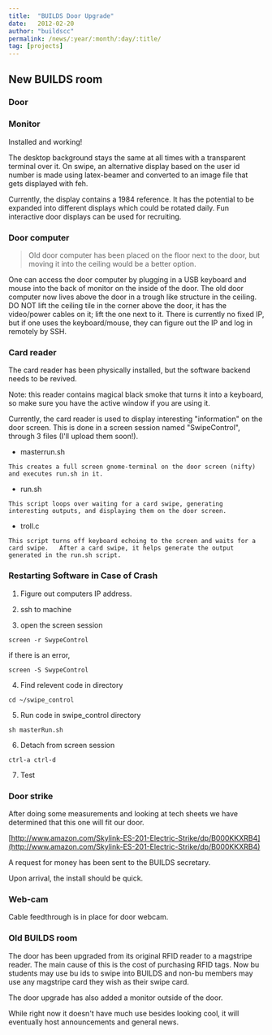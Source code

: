 ```yaml
---
title:  "BUILDS Door Upgrade"
date:   2012-02-20
author: "buildscc"
permalink: /news/:year/:month/:day/:title/
tag: [projects]
---
```


## New BUILDS room

### Door

### Monitor

Installed and working!

The desktop background stays the same at all times with a transparent terminal over it. On swipe, an alternative display based on the user id number is made using latex-beamer and converted to an image file that gets displayed with feh.

Currently, the display contains a 1984 reference. It has the potential to be expanded into different displays which could be rotated daily. Fun interactive door displays can be used for recruiting.

### Door computer

> Old door computer has been placed on the floor next to the door, but moving it into the ceiling would be a better option. 

One can access the door computer by plugging in a USB keyboard and mouse into the back of monitor on the inside of the door. The old door computer now lives above the door in a trough like structure in the ceiling. DO NOT lift the ceiling tile in the corner above the door, it has the video/power cables on it; lift the one next to it. There is currently no fixed IP, but if one uses the keyboard/mouse, they can figure out the IP and log in remotely by SSH.

### Card reader

The card reader has been physically installed, but the software backend needs to be revived.

Note: this reader contains magical black smoke that turns it into a keyboard, so make sure you have the active window if you are using it.

Currently, the card reader is used to display interesting "information" on the door screen. This is done in a screen session named "SwipeControl", through 3 files (I'll upload them soon!).

- masterrun.sh
```
This creates a full screen gnome-terminal on the door screen (nifty) and executes run.sh in it. 
```
- run.sh
```
This script loops over waiting for a card swipe, generating interesting outputs, and displaying them on the door screen. 
```
- troll.c
```
This script turns off keyboard echoing to the screen and waits for a card swipe.   After a card swipe, it helps generate the output generated in the run.sh script.
```

### Restarting Software in Case of Crash

1. Figure out computers IP address.

2. ssh to machine

3. open the screen session
```
screen -r SwypeControl
```
if there is an error,
```
screen -S SwypeControl
```
4. Find relevent code in directory
```
cd ~/swipe_control
```
5. Run code in swipe_control directory
```
sh masterRun.sh
```
6. Detach from screen session
```
ctrl-a ctrl-d
```
7. Test

### Door strike

After doing some measurements and looking at tech sheets we have determined that this one will fit our door.

[http://www.amazon.com/Skylink-ES-201-Electric-Strike/dp/B000KKXRB4](http://www.amazon.com/Skylink-ES-201-Electric-Strike/dp/B000KKXRB4)

A request for money has been sent to the BUILDS secretary.

Upon arrival, the install should be quick.

### Web-cam

Cable feedthrough is in place for door webcam.

### Old BUILDS room

The door has been upgraded from its original RFID reader to a magstripe reader. The main cause of this is the cost of purchasing RFID tags. Now bu students may use bu ids to swipe into BUILDS and non-bu members may use any magstripe card they wish as their swipe card.

The door upgrade has also added a monitor outside of the door.

While right now it doesn't have much use besides looking cool, it will eventually host announcements and general news.